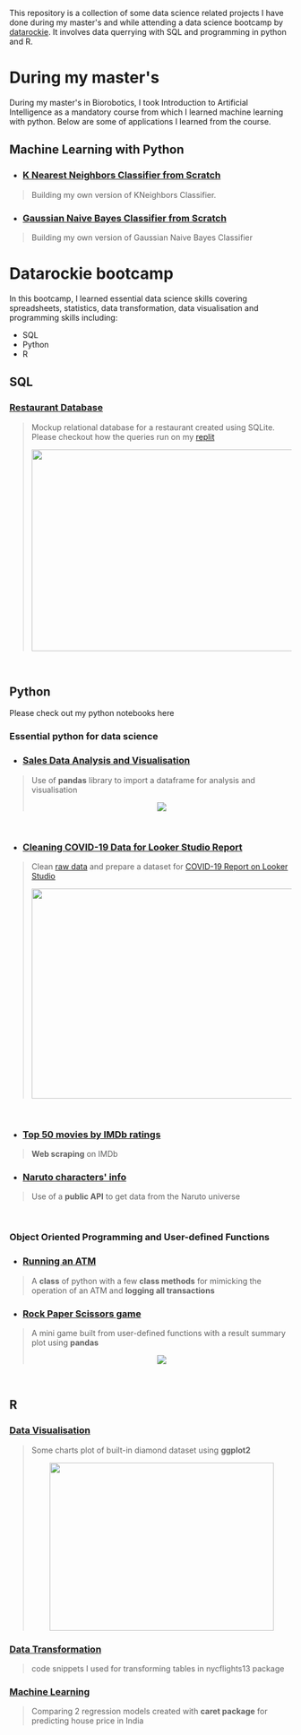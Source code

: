 This repository is a collection of some data science related projects I have done during my master's and while attending a data science bootcamp by [datarockie](https://datarockie.com/).
It involves data querrying with SQL and programming in python and R.

# During my master's
During my master's in Biorobotics, I took Introduction to Artificial Intelligence as a mandatory course from which I learned machine learning with python.
Below are some of applications I learned from the course.
## Machine Learning with Python
- ### [K Nearest Neighbors Classifier from Scratch](https://github.com/Massittha/Data-portfolio/blob/main/My_KNeighbors_Class.ipynb)
> Building my own version of KNeighbors Classifier.
- ### [Gaussian Naive Bayes Classifier from Scratch](https://github.com/Massittha/Data-portfolio/blob/main/My_GaussianNB.ipynb)
> Building my own version of Gaussian Naive Bayes Classifier

# Datarockie bootcamp
In this bootcamp, I learned essential data science skills covering spreadsheets, statistics, data transformation, data visualisation and programming skills including:
- SQL
- Python
- R

## SQL
### [Restaurant Database](https://github.com/Massittha/data_rockie_sql_project/tree/main)
>Mockup relational database for a restaurant created using SQLite. Please checkout how the queries run on my [replit](https://replit.com/@IamGaff/bootcampbatch08sqlrestaurant)
>  <p align = "center">
> <img src="https://github.com/Massittha/Data-portfolio/assets/93946138/f7ee3731-b400-41d3-8bb6-5b02d2edf39d" width="600" height="360" />

<br>


## Python
Please check out my python notebooks here

### Essential python for data science
- ### [Sales Data Analysis and Visualisation](https://datalore.jetbrains.com/report/static/12XcWoRynSPNSW7x2NCo85/BqHezHwsvi1Emx5W05u9a9)
>Use of **pandas** library to import a dataframe for analysis and visualisation
>  <p align = "center">
>  <img src="https://github.com/Massittha/Data-portfolio/assets/93946138/56e770bd-71b0-4d93-94fb-1c9f66f26c95"  />

<br>

- ### [Cleaning COVID-19 Data for Looker Studio Report](https://github.com/Massittha/Data-portfolio/blob/main/clean_covid_data_viz.ipynb)
>Clean [raw data](https://github.com/Massittha/Data-portfolio/blob/main/owid-covid-data.zip) and prepare a dataset for [COVID-19 Report on Looker Studio](https://lookerstudio.google.com/reporting/d03052ba-fafd-4a21-b5bd-f25322049502) 
>  <p align = "center">
>  <img src= "https://github.com/Massittha/Data-portfolio/assets/93946138/43b67ab9-d938-48a8-b437-a0d96736e44e" width="500" height="375" />
<br>

- ### [Top 50 movies by IMDb ratings](https://github.com/Massittha/Data-portfolio/blob/main/hw04_web_scraping.ipynb)
>**Web scraping** on IMDb

- ### [Naruto characters' info](https://github.com/Massittha/Data-portfolio/blob/main/hw03_API.ipynb)
>Use of a **public API** to get data from the Naruto universe

<br>

###  Object Oriented Programming and User-defined Functions

- ### [Running an ATM](https://github.com/Massittha/Data-portfolio/blob/main/hw02_classATM.ipynb)
>A **class** of python with a few **class methods** for mimicking the operation of an ATM and **logging all transactions**

- ### [Rock Paper Scissors game](https://github.com/Massittha/Data-portfolio/blob/main/hw01_rock_paper_scissors_game.ipynb)
>A mini game built from user-defined functions with a result summary plot using **pandas**
>  <p align = "center">
> <img src="https://github.com/Massittha/Data-portfolio/assets/93946138/35a7fe2c-a8ca-4554-b7e1-59f5ae00ee43"  />

<br>


## R
### [Data Visualisation](https://massittha.github.io/data_visualization_R/)
>Some charts plot of built-in diamond dataset using **ggplot2**
> <p align = "center">
> <img src="https://github.com/Massittha/Data-portfolio/assets/93946138/bc33a301-89c6-4341-baea-984169de5e7d" width="400" height="300"  />

### [Data Transformation](https://www.notion.so/Data-Transformation-with-R-ab7d2d8a8e0b437ea32185fbafee2408)
>code snippets I used for transforming tables in nycflights13 package


### [Machine Learning](https://massittha.github.io/caret_r/)
>Comparing 2 regression models created with **caret package** for predicting house price in India

